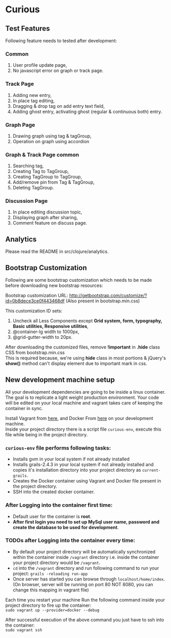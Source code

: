 Curious
=======

## Test Features

Following feature needs to tested after development:

### Common

1. User profile update page,
2. No javascript error on graph or track page.

### Track Page

1. Adding new entry,
2. In place tag editing,
3. Dragging & drop tag on add entry text field,
4. Adding ghost entry, activating ghost (regular & continuous both) entry.

### Graph Page

1. Drawing graph using tag & tagGroup,
2. Operation on graph using accordion

### Graph & Track Page common

1. Searching tag,
2. Creating Tag to TagGroup,
3. Creating TagGroup to TagGroup,
4. Add/remove pin from Tag & TagGroup,
5. Deleting TagGroup.

### Discussion Page

1. In place editing discussion topic,
2. Displaying graph after sharing,
3. Comment feature on discuss page.

## Analytics

Please read the README in src/clojure/analytics.

## Bootstrap Customization

Following are some bootstrap customization which needs to be made before downloading new bootstrap resources:

Bootstrap customization URL: http://getbootstrap.com/customize/?id=0b8dece3ce0f443468df (Also present in bootstrap.min.css)

This customization ID sets: 
1. Uncheck all Less Components except **Grid system, form, typography, Basic utilities, Responsive utilities**,
2. @container-lg width to 1000px,
3. @grid-gutter-width to 20px.

After downloading the customized files, remove **!important** in **.hide** class CSS from bootstrap.min.css    
This is required because, we're using **hide** class in most portions & jQuery's **show()** method can't display element 
due to important mark in css.


## New development machine setup

All your development dependencies are going to be inside a linux container. The goal is to replicate a light weight 
production environment. Your code will be edited on your local machine and vagrant takes care of keeping the container in sync.

Install Vagrant from [here](https://www.vagrantup.com/downloads.html), and Docker From [here](https://docs.docker.com/installation/) 
on your development machine.    
Inside your project directory there is a script file `curious-env`, execute this file while being in the project directory.    

### `curious-env` file performs following tasks:
 * Installs gvm in your local system if not already installed
 * Installs grails-2.4.3 in your local system if not already installed and copies it's installation directory into your 
 project directory as `current-grails`.
 * Creates the Docker container using Vagrant and Docker file present in the project directory.
 * SSH into the created docker container.

### After Logging into the container first time:
 * Default user for the container is  **root**.
 * **After first login you need to set up MySql user name, password and create the database to be used for development**.

### TODOs after Logging into the container every time:
 * By default your project directory will be automatically synchronized within the container inside `/vagrant` directory 
 i.e. inside the container your project directory would be `/vagrant`.
 * `cd` into the `/vagrant` directory and run following command to run your project:
   `grails -reloading run-app`
 * Once server has started you can browse through `localhost/home/index`.(On browser, server will be running on port 
 80 NOT 8080, you can change this mapping in vagrant file)

Each time you restart your machine Run the following command inside your project directory to fire up the container:    
`sudo vagrant up --provider=docker --debug`

After successful execution of the above command you just have to ssh into the container:    
`sudo vagrant ssh`
